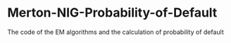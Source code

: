 # Merton-NIG-Probability-of-Default
The code of the EM algorithms and the calculation of probability of default
